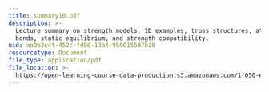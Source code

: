 ```yaml
---
title: summary10.pdf
description: >-
  Lecture summary on strength models, 1D examples, truss structures, atomic
  bonds, static equilibrium, and strength compatibility.
uid: aa0b2c4f-452c-fd90-13a4-959015507b30
resourcetype: Document
file_type: application/pdf
file_location: >-
  https://open-learning-course-data-production.s3.amazonaws.com/1-050-engineering-mechanics-i-fall-2007/aa0b2c4f452cfd9013a4959015507b30_summary10.pdf
---
```

